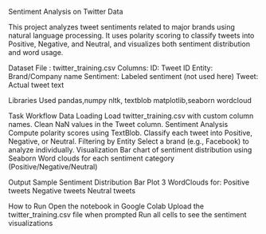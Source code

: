 Sentiment Analysis on Twitter Data

This project analyzes tweet sentiments related to major brands using natural language processing. It uses polarity scoring to classify tweets into Positive, Negative, and Neutral, and visualizes both sentiment distribution and word usage.

Dataset
File   : twitter_training.csv
Columns:
       ID: Tweet ID
       Entity: Brand/Company name
       Sentiment: Labeled sentiment (not used here)
       Tweet: Actual tweet text

Libraries Used
pandas,numpy
nltk, textblob
matplotlib,seaborn
wordcloud

Task Workflow
Data Loading
    Load twitter_training.csv with custom column names.
    Clean NaN values in the Tweet column.
Sentiment Analysis
    Compute polarity scores using TextBlob.
    Classify each tweet into Positive, Negative, or Neutral.
Filtering by Entity
    Select a brand (e.g., Facebook) to analyze individually.
Visualization
    Bar chart of sentiment distribution using Seaborn
    Word clouds for each sentiment category (Positive/Negative/Neutral)

Output Sample
Sentiment Distribution Bar Plot
3 WordClouds for:
  Positive tweets
  Negative tweets
  Neutral tweets

How to Run
Open the notebook in Google Colab
Upload the twitter_training.csv file when prompted
Run all cells to see the sentiment visualizations

